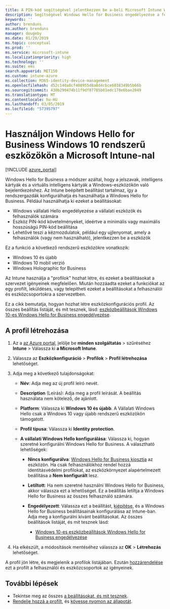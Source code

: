 ```yaml
---
title: A PIN-kód segítségével jelentkezzen be a-beli Microsoft Intune Windows 10-eszközökön |} A Microsoft Docs
description: Segítségével Windows Hello for Business engedélyezése a felhasználók számára, hogy jelentkezzen be a PIN-kód, az ujjlenyomattal és egyéb eszközöket. Az identity protection konfigurációs profil létrehozása az Intune-ban Windows 10-es eszközökhöz, ezekkel a beállításokkal, és rendelje hozzá a profilt felhasználói csoportokat és eszközcsoportokat.
keywords: ''
author: brenduns
ms.author: brenduns
manager: dougeby
ms.date: 01/29/2019
ms.topic: conceptual
ms.prod: ''
ms.service: microsoft-intune
ms.localizationpriority: high
ms.technology: ''
ms.suite: ems
search.appverid: MET150
ms.custom: intune-azure
ms.collection: M365-identity-device-management
ms.openlocfilehash: d52c140a8cf408955d8a8d4cbce6038349b5b66b
ms.sourcegitcommit: 430b290474b11f9df87785b01edc178e6bae2049
ms.translationtype: MT
ms.contentlocale: hu-HU
ms.lasthandoff: 03/05/2019
ms.locfileid: "57395797"
---
```

# <a name="use-windows-hello-for-business-on-windows-10-devices-with-microsoft-intune"></a>Használjon Windows Hello for Business Windows 10 rendszerű eszközökön a Microsoft Intune-nal

[!INCLUDE [azure_portal](./includes/azure_portal.md)]

Windows Hello for Business a módszer azáltal, hogy a jelszavak, intelligens kártyák és a virtuális intelligens kártyák a Windows-eszközökön való bejelentkezéshez. Az Intune beépített beállítást tartalmaz, így a rendszergazdák konfigurálhatja és használhatja a Windows Hello for Business. Például használhatja ki ezeket a beállításokat:

- Windows vállalati Hello engedélyezése a vállalati eszközök és felhasználók számára
- Eszköz PIN-kód követelményeket, ideértve a minimális vagy maximális hosszúságú PIN-kód beállítása
- Lehetővé teszi a kézmozdulatok, például egy ujjlenyomat, amely a felhasználók (vagy nem használható), jelentkezzen be a eszközök

Ez a funkció a következő rendszerű eszközökre vonatkozik:

- Windows 10 és újabb
- Windows 10 mobil verzió
- Windows Holographic for Business

Az Intune használja a "profilok" hozhat létre, és ezeket a beállításokat a szervezet igényeinek megfelelően. Miután hozzáadta ezeket a funkciókat az egy profilt, leküldéses, vagy telepítheti ezeket a beállításokat a felhasználói és eszközcsoportokra a szervezetben.

Ez a cikk bemutatja, hogyan hozhat létre eszközkonfigurációs profil. Az összes beállítás listáját, és mit tesznek, lásd: [eszközbeállítások Windows 10-es Windows Hello for Business engedélyezése](identity-protection-windows-settings.md).

## <a name="create-the-device-profile"></a>A profil létrehozása

1. Az a [az Azure portal](https://portal.azure.com), jelölje be **minden szolgáltatás** > szűréséhez **Intune** > Válassza ki **a Microsoft Intune**.
2. Válassza az **Eszközkonfiguráció** > **Profilok** > **Profil létrehozása** lehetőséget.
3. Adja meg a következő tulajdonságokat:

    - **Név**: Adja meg az új profil leíró nevét.
    - **Description** (Leírás): Adja meg a profil leírását. A beállítás használata nem kötelező, de ajánlott.
    - **Platform**: Válassza ki **Windows 10 és újabb**. A Vállalati Windows Hello csak a Windows 10 vagy újabb rendszerű eszközökön támogatott.
    - **Profil típusa**: Válassza ki **Identity protection**.
    - **A vállalati Windows Hello konfigurálása**: Válassza ki, hogyan szeretné konfigurálni Windows Hello for Business. A választható lehetőségek:

        - **Nincs konfigurálva**: [Windows Hello for Business kiosztja](https://docs.microsoft.com/windows/security/identity-protection/hello-for-business/hello-how-it-works-provisioning) az eszközön. Ha csak felhasználókhoz rendel hozzá identitásvédelmi profilokat, az eszközkörnyezet alapértelmezett beállítása a **Nem konfigurált** lesz.
        - **Letiltott**: Ha nem szeretné használni Windows Hello for Business, akkor válassza ezt a lehetőséget. Ez a beállítás letiltja a Windows Hello for Business az összes felhasználó számára.
        - **Engedélyezett**: Válassza ezt a beállítást, [kiépítése]((https://docs.microsoft.com/windows/security/identity-protection/hello-for-business/hello-how-it-works-provisioning)), és a Windows Hello for Business beállításainak konfigurálása az Intune-ban. Adja meg a konfigurálni kívánt beállításokat. Az összes beállítások listáját, és mit tesznek lásd:

            - [Windows 10-es eszközbeállítások Windows Hello for Business engedélyezése](identity-protection-windows-settings.md)

4. Ha elkészült, a módosítások mentéséhez válassza az **OK** > **Létrehozás** lehetőséget.

A profil jön létre, és megjelenik a profilok listájában. Ezután [hozzárendelése](device-profile-assign.md) ezt a profilt a felhasználói és eszközcsoportok az igényeinek.

<!--  Removing image as part of design review; retaining source until we known the disposition.

## Example of device restriction settings

In this high-level example, you'll create a device restriction policy that blocks the use of the built-in camera app on Android devices.

![How to disable the camera on Android devices](./media/disable-android-camera.png)

-->

## <a name="next-steps"></a>További lépések

- Tekintse meg az összes [a beállításokat, és mit tesznek](identity-protection-windows-settings.md).
- [Rendelje hozzá a profilt](device-profile-assign.md), és [kövesse nyomon az állapotát](device-profile-monitor.md).
